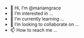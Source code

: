 - 👋 Hi, I’m @mariamgrace
- 👀 I’m interested in ...
- 🌱 I’m currently learning ...
- 💞️ I’m looking to collaborate on ...
- 📫 How to reach me ...

<!---
mariamgrace/mariamgrace is a ✨ special ✨ repository because its `README.md` (this file) appears on your GitHub profile.
You can click the Preview link to take a look at your changes.
--->
